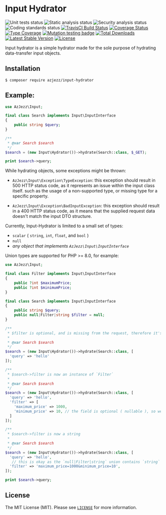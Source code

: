 # Input Hydrator

![Unit tests status](https://github.com/azjezz/input-hydrator/workflows/unit%20tests/badge.svg?branch=develop)
![Static analysis status](https://github.com/azjezz/input-hydrator/workflows/static%20analysis/badge.svg?branch=develop)
![Security analysis status](https://github.com/azjezz/input-hydrator/workflows/security%20analysis/badge.svg?branch=develop)
![Coding standards status](https://github.com/azjezz/input-hydrator/workflows/coding%20standards/badge.svg?branch=develop)
[![TravisCI Build Status](https://travis-ci.com/azjezz/input-hydrator.svg?branch=develop)](https://travis-ci.com/azjezz/input-hydrator)
[![Coverage Status](https://coveralls.io/repos/github/azjezz/input-hydrator/badge.svg?branch=develop)](https://coveralls.io/github/azjezz/input-hydrator?branch=develop)
[![Type Coverage](https://shepherd.dev/github/azjezz/input-hydrator/coverage.svg)](https://shepherd.dev/github/azjezz/input-hydrator)
[![Mutation testing badge](https://img.shields.io/endpoint?style=flat&url=https%3A%2F%2Fbadge-api.stryker-mutator.io%2Fgithub.com%2Fazjezz%2Finput-hydrator%2Fdevelop)](https://dashboard.stryker-mutator.io/reports/github.com/azjezz/input-hydrator/develop)
[![Total Downloads](https://poser.pugx.org/azjezz/input-hydrator/d/total.svg)](https://packagist.org/packages/azjezz/input-hydrator)
[![Latest Stable Version](https://poser.pugx.org/azjezz/input-hydrator/v/stable.svg)](https://packagist.org/packages/azjezz/input-hydrator)
[![License](https://poser.pugx.org/azjezz/input-hydrator/license.svg)](https://packagist.org/packages/azjezz/input-hydrator)

Input hydrator is a simple hydrator made for the sole purpose of hydrating data-transfer input objects.


## Installation

```console
$ composer require azjezz/input-hydrator
```

## Example:

```php
use AzJezz\Input;

final class Search implements Input\InputInterface
{
    public string $query;
}

/**
 * @var Search $search
 */
$search = (new Input\Hydrator())->hydrate(Search::class, $_GET);

print $search->query;
```

While hydrating objects, some exceptions might be thrown:
  - `AzJezz\Input\Exception\TypeException`: this exception should result in 500 HTTP status code,
    as it represents an issue within the input class itself. such as the usage of a non-supported type,
    or missing type for a specific property.

  - `AzJezz\Input\Exception\BadInputException`: this exception should result in a 400 HTTP status code,
    as it means that the supplied request data doesn't match the input DTO structure.
    
Currently, Input-Hydrator is limited to a small set of types:
  - `scalar` ( `string`, `int`, `float`, and `bool` )
  - `null`
  - *any object that implements `AzJezz\Input\InputInterface`*

Union types are supported for PHP >= 8.0, for example:

```php
use AzJezz\Input;

final class Filter implements Input\InputInterface
{
    public ?int $maximumPrice;
    public ?int $minimumPrice;
}

final class Search implements Input\InputInterface
{
    public string $query;
    public null|Filter|string $filter = null;
}

/**
 * $filter is optional, and is missing from the request, therefore it's gonna contain the default value.
 *
 * @var Search $search
 */
$search = (new Input\Hydrator())->hydrate(Search::class, [
  'query' => 'hello'
]);

/**
 * $search->filter is now an instance of `Filter`
 *
 * @var Search $search
 */
$search = (new Input\Hydrator())->hydrate(Search::class, [
  'query' => 'hello',
  'filter' => [
    'maximum_price' => 1000,
    'minimum_price' => 10, // the field is optional ( nullable ), so we can remove this line.
  ]
]);

/**
 * $search->filter is now a string
 *
 * @var Search $search
 */
$search = (new Input\Hydrator())->hydrate(Search::class, [
  'query' => 'hello',
   // this is okay as the `null|Filter|string` union contains `string`
  'filter' => 'maximum_price=1000&minimum_price=10',
]);

print $search->query;
```

## License

The MIT License (MIT). Please see [`LICENSE`](./LICENSE) for more information.